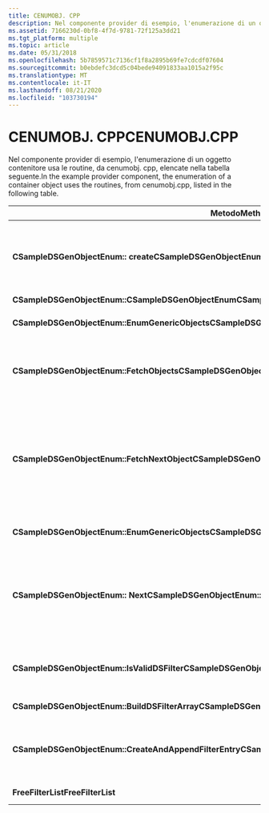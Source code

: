 ```yaml
---
title: CENUMOBJ. CPP
description: Nel componente provider di esempio, l'enumerazione di un oggetto contenitore usa le routine, da cenumobj. cpp, elencate nella tabella seguente.
ms.assetid: 7166230d-0bf8-4f7d-9781-72f125a3dd21
ms.tgt_platform: multiple
ms.topic: article
ms.date: 05/31/2018
ms.openlocfilehash: 5b7859571c7136cf1f8a2895b69fe7cdcdf07604
ms.sourcegitcommit: b0ebdefc3dcd5c04bede94091833aa1015a2f95c
ms.translationtype: MT
ms.contentlocale: it-IT
ms.lasthandoff: 08/21/2020
ms.locfileid: "103730194"
---
```

# <a name="cenumobjcpp"></a><span data-ttu-id="7cc5f-103">CENUMOBJ. CPP</span><span class="sxs-lookup"><span data-stu-id="7cc5f-103">CENUMOBJ.CPP</span></span>

<span data-ttu-id="7cc5f-104">Nel componente provider di esempio, l'enumerazione di un oggetto contenitore usa le routine, da cenumobj. cpp, elencate nella tabella seguente.</span><span class="sxs-lookup"><span data-stu-id="7cc5f-104">In the example provider component, the enumeration of a container object uses the routines, from cenumobj.cpp, listed in the following table.</span></span>



| <span data-ttu-id="7cc5f-105">Metodo</span><span class="sxs-lookup"><span data-stu-id="7cc5f-105">Method</span></span>                                                 | <span data-ttu-id="7cc5f-106">Descrizione</span><span class="sxs-lookup"><span data-stu-id="7cc5f-106">Description</span></span>                                                                                                                                                           |
|--------------------------------------------------------|-----------------------------------------------------------------------------------------------------------------------------------------------------------------------|
| <span data-ttu-id="7cc5f-107">**CSampleDSGenObjectEnum:: create**</span><span class="sxs-lookup"><span data-stu-id="7cc5f-107">**CSampleDSGenObjectEnum::Create**</span></span>                     | <span data-ttu-id="7cc5f-108">Creare un oggetto per abilitare l'enumerazione degli oggetti Active Directory generici.</span><span class="sxs-lookup"><span data-stu-id="7cc5f-108">Create an object to enable enumeration of generic Active Directory objects.</span></span>                                                                                           |
| <span data-ttu-id="7cc5f-109">**CSampleDSGenObjectEnum::CSampleDSGenObjectEnum**</span><span class="sxs-lookup"><span data-stu-id="7cc5f-109">**CSampleDSGenObjectEnum::CSampleDSGenObjectEnum**</span></span>     | <span data-ttu-id="7cc5f-110">Inizializzazione.</span><span class="sxs-lookup"><span data-stu-id="7cc5f-110">Initialization.</span></span>                                                                                                                                                       |
| <span data-ttu-id="7cc5f-111">**CSampleDSGenObjectEnum::EnumGenericObjects**</span><span class="sxs-lookup"><span data-stu-id="7cc5f-111">**CSampleDSGenObjectEnum::EnumGenericObjects**</span></span>         | <span data-ttu-id="7cc5f-112">Gestire il recupero di oggetti.</span><span class="sxs-lookup"><span data-stu-id="7cc5f-112">Manage retrieval of objects.</span></span>                                                                                                                                          |
| <span data-ttu-id="7cc5f-113">**CSampleDSGenObjectEnum::FetchObjects**</span><span class="sxs-lookup"><span data-stu-id="7cc5f-113">**CSampleDSGenObjectEnum::FetchObjects**</span></span>               | <span data-ttu-id="7cc5f-114">Recuperare il set di puntatori [**IDispatch**](/windows/win32/api/oaidl/nn-oaidl-idispatch) che corrispondono al filtro.</span><span class="sxs-lookup"><span data-stu-id="7cc5f-114">Retrieve the set of [**IDispatch**](/windows/win32/api/oaidl/nn-oaidl-idispatch) pointers that match the filter.</span></span>                                                             |
| <span data-ttu-id="7cc5f-115">**CSampleDSGenObjectEnum::FetchNextObject**</span><span class="sxs-lookup"><span data-stu-id="7cc5f-115">**CSampleDSGenObjectEnum::FetchNextObject**</span></span>            | <span data-ttu-id="7cc5f-116">Recuperare un oggetto e confrontarlo con il filtro.</span><span class="sxs-lookup"><span data-stu-id="7cc5f-116">Retrieve an object and match against the filter.</span></span> <span data-ttu-id="7cc5f-117">Se corrisponde a, eseguire il wrapping in un oggetto generico e restituire un puntatore [**IDispatch**](/windows/win32/api/oaidl/nn-oaidl-idispatch) .</span><span class="sxs-lookup"><span data-stu-id="7cc5f-117">If it matches, wrap it in generic object and return a [**IDispatch**](/windows/win32/api/oaidl/nn-oaidl-idispatch) pointer.</span></span> |
| <span data-ttu-id="7cc5f-118">**CSampleDSGenObjectEnum::EnumGenericObjects**</span><span class="sxs-lookup"><span data-stu-id="7cc5f-118">**CSampleDSGenObjectEnum::EnumGenericObjects**</span></span>         | <span data-ttu-id="7cc5f-119">Gestire il recupero degli oggetti.</span><span class="sxs-lookup"><span data-stu-id="7cc5f-119">Manage retrieving the objects.</span></span>                                                                                                                                        |
| <span data-ttu-id="7cc5f-120">**CSampleDSGenObjectEnum:: Next**</span><span class="sxs-lookup"><span data-stu-id="7cc5f-120">**CSampleDSGenObjectEnum::Next**</span></span>                       | <span data-ttu-id="7cc5f-121">Recupera il numero specificato di elementi dall'oggetto di enumerazione indicato.</span><span class="sxs-lookup"><span data-stu-id="7cc5f-121">Retrieve the specified number of elements from the enumeration object indicated.</span></span>                                                                                      |
| <span data-ttu-id="7cc5f-122">**CSampleDSGenObjectEnum::IsValidDSFilter**</span><span class="sxs-lookup"><span data-stu-id="7cc5f-122">**CSampleDSGenObjectEnum::IsValidDSFilter**</span></span>            | <span data-ttu-id="7cc5f-123">Verificare che la classe di oggetti corrisponda a una nell'elenco di filtri.</span><span class="sxs-lookup"><span data-stu-id="7cc5f-123">Verify that object class matches one in the filter list.</span></span>                                                                                                              |
| <span data-ttu-id="7cc5f-124">**CSampleDSGenObjectEnum::BuildDSFilterArray**</span><span class="sxs-lookup"><span data-stu-id="7cc5f-124">**CSampleDSGenObjectEnum::BuildDSFilterArray**</span></span>         | <span data-ttu-id="7cc5f-125">Gestire la matrice di filtri.</span><span class="sxs-lookup"><span data-stu-id="7cc5f-125">Manage the filter array.</span></span>                                                                                                                                              |
| <span data-ttu-id="7cc5f-126">**CSampleDSGenObjectEnum::CreateAndAppendFilterEntry**</span><span class="sxs-lookup"><span data-stu-id="7cc5f-126">**CSampleDSGenObjectEnum::CreateAndAppendFilterEntry**</span></span> | <span data-ttu-id="7cc5f-127">Aggiungere una nuova classe di oggetti al filtro e impostare il filtro come contiguo.</span><span class="sxs-lookup"><span data-stu-id="7cc5f-127">Add a new object class to the filter and set the filter as contiguous.</span></span>                                                                                                |
| <span data-ttu-id="7cc5f-128">**FreeFilterList**</span><span class="sxs-lookup"><span data-stu-id="7cc5f-128">**FreeFilterList**</span></span>                                     | <span data-ttu-id="7cc5f-129">Liberare il filtro.</span><span class="sxs-lookup"><span data-stu-id="7cc5f-129">Free the filter.</span></span>                                                                                                                                                      |



 

 

 